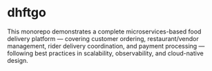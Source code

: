 # dhftgo
This monorepo demonstrates a complete microservices-based food delivery platform — covering customer ordering, restaurant/vendor management, rider delivery coordination, and payment processing — following best practices in scalability, observability, and cloud-native design.
